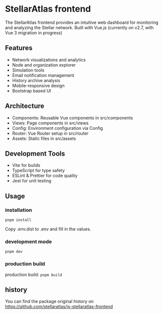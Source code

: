 # StellarAtlas frontend

The StellarAtlas frontend provides an intuitive web dashboard for monitoring and analyzing the Stellar network. Built with Vue.js (currently on v2.7, with Vue 3 migration in progress)

## Features
- Network visualizations and analytics
- Node and organization explorer
- Simulation tools
- Email notification management
- History archive analysis
- Mobile-responsive design
- Bootstrap based UI

## Architecture
- Components: Reusable Vue components in src/components
- Views: Page components in src/views
- Config: Environment configuration via Config
- Router: Vue Router setup in src/router
- Assets: Static files in src/assets

## Development Tools
- Vite for builds
- TypeScript for type safety
- ESLint & Prettier for code quality
- Jest for unit testing

## Usage

### installation

`pnpm install`

Copy .env.dist to .env and fill in the values.

### development mode

`pnpm dev`

### production build

production build: `pnpm build`

## history

You can find the package original history on
https://github.com/stellaratlas/js-stellaratlas-frontend
